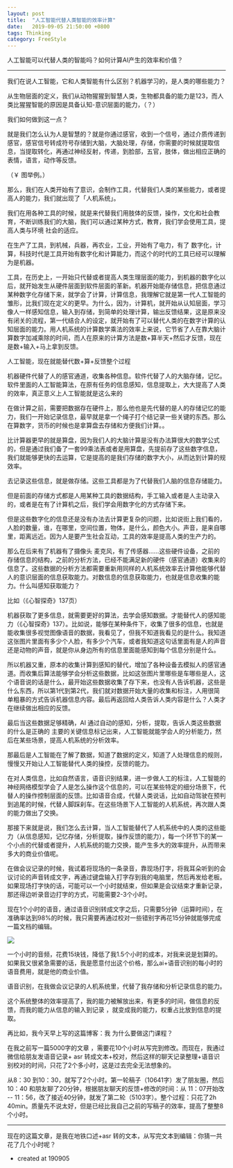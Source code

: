 ```yaml
---
layout: post
title:  "人工智能代替人类智能的效率计算"
date:   2019-09-05 21:50:00 +0800
tags: Thinking
category: FreeStyle
---
```


人工智能可以代替人类的智能吗？如何计算AI产生的效率和价值？

---

我们在说人工智能，它和人类智能有什么区别？机器学习的，是人类的哪些能力？

从生物层面的定义，我们从动物猩猩到智慧人类，生物都具备的能力是123，而人类比猩猩智能的原因是具备认知-意识层面的能力，（？）

我们如何做到这一点？

就是我们怎么认为人是智慧的？就是你通过感官，收到一个信号，通过介质传递到感官，感官信号转成符号存储到大脑，大脑处理，存储，你需要的时候就提取信息，当提取转化，再通过神经反射，传递，到脸部，五官，肢体，做出相应正确的表情，语言，动作等反馈。

（￥ 图举例。）

那么，我们在人类开始有了意识，会制作工具，代替我们人类的某些能力，或者提高人的能力，我们就出现了「人机系统」。

我们在用各种工具的时候，就是来代替我们用肢体的反馈，操作，文化和社会教育，不断训练我们的大脑，我们可以通过某种方式，教育，我们学会使用工具，提高人类与环境 社会的适应。


在生产了工具，到机械，兵器，再农业，工业，开始有了电力，有了 数字化，计算，科技时代是工具开始有数字化和计算能力，而这个的时代的工具已经可以理解为是机器。

工具，在历史上，一开始只代替或者提高人类生理层面的能力，到机器的数字化以后，就开始发生从硬件层面到软件层面的革新。机器开始能存储信息，把信息通过某种数字化存储下来，就学会了计算，计算信息，我理解它就是第一代人工智能的雏形，比我们现在定义的更早。为什么，因为，计算机，就开始从认知层面，学习像人一样感知信息，输入到存储，到简单的处理计算，输出反馈结果，这是原来没有闭关的流程，第一代结合人的设定，就开始有了可以替代人类的在数字计算的认知层面的能力。用人机系统的计算数学乘法的效率上来说，它节省了人在靠大脑计算数字加减乘除的时间，而人在原来的计算方法是数+算半天+然后才反馈，现在是数+输入+马上拿到反馈。

人工智能，现在就能替代数+算+反馈整个过程

机器硬件代替了人的感官通道，收集各种信息。软件代替了人的大脑存储，记忆。软件里面的人工智能算法，在原有任务的信息感知，信息提取上，大大提高了人类的效率，真正意义上人工智能就是这么来的

在做计算之前，需要把数据存在硬件上，那么他也是先代替的是人的存储记忆的能力，我们一开始记录信息，最早就是拿一个绳子打个结记录一些关键的东西。那么在算数字，货币的时候也是拿算盘去存储和方便我们计算。。

比计算器更早的就是算盘，因为我们人的大脑计算是没有办法算很大的数学公式的，但是通过我们备了一套99乘法表或者是用算盘，先提前存了这些数字信息，我们就能够更快的去运算，它是提高的是我们存储的数字大小，从而达到计算的规效率。

去记录这些信息，就是做存储。这些工具都是为了代替我们人脑的信息存储能力。

但是前面的存储方式都是人用某种工具的数据结构，手工输入或者是人主动录入的，或者是在有了计算机之后，我们学会用数字化的方式存储下来。

但是这些数字化的信息还是没有办法去计算更复杂的问题，比如说街上我们看的，人脸的数量，谁，在哪里，空间位置，物体，是什么，颜色大小。声音，是来自哪里，距离远近。因为人是要产生社会互动，工具的效率是提高人类的生产力的。

那么在后来有了机器有了摄像头 麦克风，有了传感器……这些硬件设备，之前的存储信息的结构，之前的分析方法，已经不能满足新的硬件（感官通道）收集来的信息了。这些数据的分析方法都需要重新用同样的人机系统效率去计算他能够代替人的意识层面的信息获取能力。对数信息的信息获取能力，也就是信息收集的能力。什么叫感知获取能力？

比如（《心智探奇》137页）

机器获取了更多信息，就需要更好的算法，去学会感知数据。才能替代人的感知能力（《心智探奇》137）。比如说，能够在某种条件下，收集了很多的信息，也就是能收集很多视觉图像语音的数据，我看见了，但我不知道我看见的是什么。我知道这张图片里面有多少个人脸，有多少个汽车，或者我知道这句话里面有是人的声音还是动物的声音，就是你从身边所有的信息里面能感知到每个信息分别是什么。

所以机器又重，原本的收集计算到感知的替代，增加了各种设备去模拟人的感官通道。而收集后算法能够学会分析这些数据，比如这张图片里哪些是车哪些是人，这个语音说的话是什么，最开始这些数据收集了存下来，也没有人告诉机器，这些是什么东西，所以第1代到第2代，我们就对数据开始大量的收集和标注，人用很简单粗暴的方式告诉机器信息内容。最后再返回给人类告诉人类内容是什么？人类才在继续做出相应的反馈。

最后当这些数据足够精确，AI 通过自动的感知，分析，提取，告诉人类这些数据的什么是正确的 主要的关键信息标记出来，人工智能就能学会人的分析能力，然后在某些场景，提高人机系统的分析效率。

那最后是人工智能在了解了数据，知道了数据的定义，知道了人处理信息的规则，慢慢又开始让人工智能替代人类的操控，反馈的能力。

在对人类信息，比如自然语言，语音识别结果，进一步做人工的标注，人工智能的神经网络模型学会了人是怎么操作这个信息的，可以在某些特定的细分场景下，代替人的操作控制层面的反馈。比如语音合成，代替人类说话，比如自动驾驶在预判到追尾的时候，代替人脚踩刹车。在这些场景下人工智能的人机系统，再次跟人类的能力做出了交换。

那接下来就是说，我们怎么去计算，当人工智能替代了人机系统中的人类的这些能力（从信息感知，记忆存储，分析提取，操作反馈的能力），每一个环节下的某一个小点的代替或者提升，人机系统的能力交换，能产生多大的效率提升，从而带来多大的商业价值呢。



在做会议记录的时候，我试着将现场的一条录音，靠现场打字，将我耳朵听到的会议讨论的声音转成文字，再通过键盘输入打字存到我的电脑里，然后再发给老板。如果现场打字快的话，可能可以一个小时就结束，但如果是会议结束才重新记录，那还得边听录音边打字的方式，可能需要2-3个小时。

现在1个小时的语音，通过语音识别转成文字之后，只需要5分钟（运算时间），在准确率达到98%的时候，我只需要再通过校对一些错别字再花15分钟就能够完成一篇文档的编辑。

![](https://uploader.shimo.im/f/cQSVLC2ueFQgKJaN.png)

一个小时的音频，花费15块钱，降低了我1.5个小时的成本，对我来说是划算的。如果我又很紧急需要的话，我是愿意付出这个价格，那么ai+语音识别的每小时的语音费用，就是他的商业价值。

语音识别，在我做会议记录的人机系统里，代替了我存储和分析记录信息的能力。

这个系统整体的效率提高了，我的能力被解放出来，有更多的时间，做信息的反馈，而我的能力从信息的输入到记录 ，就变成我的能力，权重占比放到信息的提取。

再比如，我今天早上写的这篇博客：我 为什么要做这门课程？

在我之前写一篇5000字的文章 ，需要花10个小时从写完到修改。而现在，我通过微信给朋友发语音记录+ asr 转成文本+校对，然后这样的聊天记录整理+语音识别校对的时间，只花了2个多小时，这是过去完全无法想象的。

从8：30 到10：30，就写了2个小时。第一轮稿子（10641字）发了朋友圈，然后10：40 和朋友聊了20分钟，根据朋友聊天的反馈+修改的时间：从 11：07开始改 -- 11：56，改了接近40分钟，就发了第二轮（5103字）。整个过程：只花了2h 40min。质量先不说太好，但是已经比我自己之前的写稿子的效率，提高了整整8个小时。

---

现在的这篇文章，是我在地铁口述+asr 转的文本，从写完文本到编辑：你猜一共花了几个小时呢？

 

- created at 190905